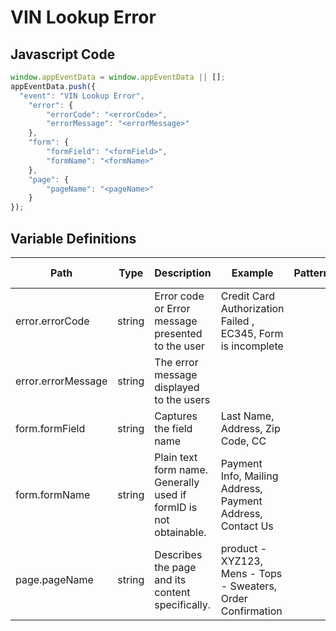 # VIN Lookup Error

### 

## Javascript Code
```js
window.appEventData = window.appEventData || [];
appEventData.push({
  "event": "VIN Lookup Error",
    "error": {
        "errorCode": "<errorCode>",
        "errorMessage": "<errorMessage>"
    },
    "form": {
        "formField": "<formField>",
        "formName": "<formName>"
    },
    "page": {
        "pageName": "<pageName>"
    }
});
```

## Variable Definitions

|Path|Type|Description|Example|Pattern|Min Length|Max Length|Minimum|Maximum|Multiple Of|
| --- | --- | --- | --- | --- | --- | --- | --- | --- | --- |
|error.errorCode|string|Error code or Error message presented to the user|Credit Card Authorization Failed , EC345, Form is incomplete|||||||
|error.errorMessage|string|The error message displayed to the users||||||||
|form.formField|string|Captures the field name|Last Name, Address, Zip Code, CC|||||||
|form.formName|string|Plain text form name. Generally used if formID is not obtainable. |Payment Info, Mailing Address, Payment Address, Contact Us|||||||
|page.pageName|string|Describes the page and its content specifically. |product - XYZ123, Mens - Tops - Sweaters, Order Confirmation|||||||




